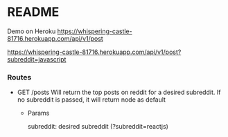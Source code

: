 # README

Demo on Heroku
https://whispering-castle-81716.herokuapp.com/api/v1/post

https://whispering-castle-81716.herokuapp.com/api/v1/post?subreddit=javascript

### Routes

- GET /posts
  Will return the top posts on reddit for a desired subreddit. If no subreddit is passed, it will return node as default
  - Params
    
    subreddit: desired subreddit (?subreddit=reactjs)
